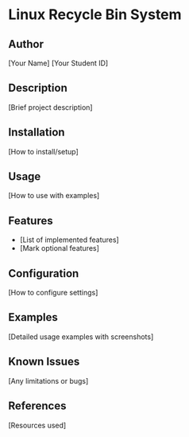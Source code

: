 # Linux Recycle Bin System
## Author
[Your Name]
[Your Student ID]
## Description
[Brief project description]
## Installation
[How to install/setup]
## Usage
[How to use with examples]
## Features
- [List of implemented features]
- [Mark optional features]
## Configuration
[How to configure settings]
## Examples
[Detailed usage examples with screenshots]
## Known Issues
[Any limitations or bugs]
## References
[Resources used]